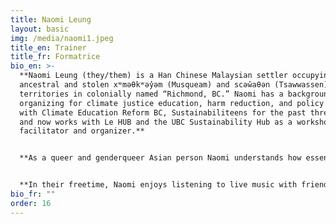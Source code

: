 ```yaml
---
title: Naomi Leung
layout: basic
img: /media/naomi1.jpeg
title_en: Trainer
title_fr: Formatrice
bio_en: >-
  **Naomi Leung (they/them) is a Han Chinese Malaysian settler occupying
  ancestral and stolen xʷməθkʷəy̓əm (Musqueam) and scəw̓aθən (Tsawwassen)
  territories in colonially named “Richmond, BC.” Naomi has a background
  organizing for climate justice education, harm reduction, and policy change
  with Climate Education Reform BC, Sustainabiliteens for the past three years,
  and now works with Le HUB and the UBC Sustainability Hub as a workshop
  facilitator and organizer.** 


  **As a queer and genderqueer Asian person Naomi understands how essential it is to create a livable future and present-day where everyone is prioritized and no one is left behind. Including, neurodivergent, disabled, undocumented, unhoused, lower-income, and immigrant IBPOC queer and transgender peoples who are impacted hardest by marginalization and climate change. Accordingly, they are studying BSc Global Resource Systems at the University of British Columbia where they are integrating environmental and climate change studies with global health and the study of climate emotions and resilience.** 


  **In their freetime, Naomi enjoys listening to live music with friends, collecting records, reading, painting, and doing digital art.**
bio_fr: ""
order: 16
---
```

